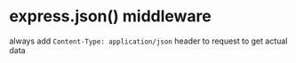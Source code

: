 # express.json() middleware

always add `Content-Type: application/json` header to request to get actual data

